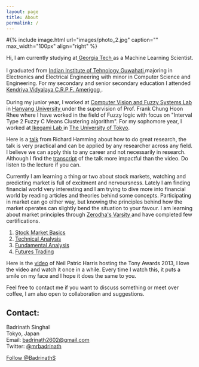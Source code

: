 ```yaml
---
layout: page
title: About
permalink: /
---
```


#{% include image.html url="images/photo_2.jpg" caption="" max_width="100px" align="right" %}
<!-- Place this tag in your head or just before your close body tag. Github Buttons -->
<script async defer src="https://buttons.github.io/buttons.js"></script>


Hi, I am currently studying at<a href="https://embodyme.com/" target="_blank"> Georgia Tech </a> as a Machine Learning Scientist.
<br>
<br>
I graduated from <a href="https://iitg.ac.in" target="_blank"> Indian Institute of Tehnology Guwahati </a> majoring in  Electronics and Electrical Engineering with minor in Computer Science and Engineering. For my secondary and senior secondary education I attended <a href="https://amerigogcrpf.kvs.ac.in/" target="_blank"> Kendriya Vidyalaya C.R.P.F. Amerigog </a>.
<br>
<br>
During my junior year, I worked at <a href="http://fuzzy.hanyang.ac.kr/" target="_blank"> Computer Vision and Fuzzy Systems Lab</a> in <a href="https://www.hanyang.ac.kr/web/eng" target="_blank">Hanyang University </a> under the supervision of Prof. Frank Chung Hoon Rhee where I have worked in the field of Fuzzy logic with focus on "Interval Type 2 Fuzzy C Means Clustering algorithm". For my sophomore year, I worked at<a href="http://sacral.c.u-tokyo.ac.jp/" target="_blank"> Ikegami Lab </a> in <a href="https://www.u-tokyo.ac.jp/en/" target="_blank"> The University of Tokyo</a>.

Here is a <a href="https://www.youtube.com/watch?v=a1zDuOPkMSw&ab_channel=securitylectures">talk</a> from Richard Hamming about how to do great research, the talk is very practical and can be applied by any researcher across any field. I believe we can apply this to any career and not necessarily in research. Although I find the <a href="https://www.cs.virginia.edu/~robins/YouAndYourResearch.html">transcript</a> of the talk more impactful than the video. Do listen to the lecture if you can. 


Currently I am learning a thing or two about stock markets, watching and predicting market is full of excitment and nervoursness. Lately I am finding financial world very interesting and I am trying to dive more into financial world by reading articles and theories behind some concepts. Participating in market can go either way, but knowing the principles behind how the market operates can slightly bend the situation to your favour. I am learning about market principles through <a href="https://zerodha.com/varsity/" target="_blank"> Zerodha's Varsity </a> and have completed few certifications.
<ol>
    <li><a href="/resume/StockMarketBasics.pdf">Stock Market Basics </a></li>
    <li><a href="/resume/TechnicalAnalysis.pdf">Technical Analysis </a></li>
    <li><a href="/resume/FundamentalAnalysis.pdf">Fundamental Analysis </a></li>
    <li><a href="/resume/FuturesTrading.pdf">Futures Trading </a></li>
</ol>

Here is the <a href="https://www.youtube.com/watch?v=4SQfsBsMFls&ab_channel=ItamarSegal">video</a> of Neil Patric Harris hosting the Tony Awards 2013, I love the video and watch it once in a while. Every time I watch this, it puts a smile on my face and I hope it does the same to you. 

Feel free to contact me if you want to discuss something or meet over coffee, I am also open to collaboration and suggestions.

## Contact:

Badrinath Singhal <br>
Tokyo, Japan<br>
Email: badrinath2602@gmail.com <br>
Twitter: <a href="https://twitter.com/mrbadrinath">@mrbadrinath</a><br>
<!-- Place this tag where you want the button to render. -->
<a class="github-button" href="https://github.com/BadrinathS" data-size="large" aria-label="Follow @BadrinathS on GitHub">Follow @BadrinathS</a>

<!-- <script type="text/javascript" src="https://platform.linkedin.com/badges/js/profile.js" async defer></script>
<div class="LI-profile-badge"  data-version="v1" data-size="medium" data-locale="en_US" data-type="horizontal" data-theme="dark" data-vanity="badrinath-s"><a class="LI-simple-link" href='https://in.linkedin.com/in/badrinath-s?trk=profile-badge'>Badrinath Singhal</a></div> -->


